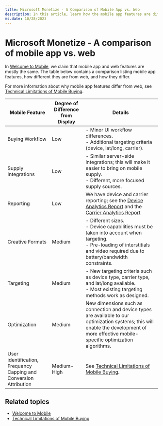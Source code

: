 ```yaml
---
title: Microsoft Monetize - A Comparison of Mobile App vs. Web
description: In this article, learn how the mobile app features are different from the web features.
ms.date: 10/28/2023
---
```


# Microsoft Monetize - A comparison of mobile app vs. web

In [Welcome to Mobile](welcome-to-mobile.md), we claim that mobile app and web features are mostly the same. The table below contains a comparison listing mobile app features, how different they are from web, and how they differ.

For more information about why mobile app features differ from web, see [Technical Limitations of Mobile Buying](technical-limitations-of-mobile-buying.md).

| Mobile Feature | Degree of Difference from Display | Details |
|---|---|---|
| Buying Workflow | Low | - Minor UI workflow differences. <br> - Additional targeting criteria (device, lat/long, carrier). |
| Supply Integrations | Low | - Similar server-side integrations; this will make it easier to bring on mobile supply. <br> - Different, more focused supply sources. |
| Reporting | Low | We have device and carrier reporting; see the [Device Analytics Report](device-analytics-report.md) and the [Carrier Analytics Report](carrier-analytics-report.md) |
| Creative Formats | Medium | - Different sizes. <br> - Device capabilities must be taken into account when targeting. <br> - Pre-loading of interstitials and video required due to battery/bandwidth constraints. |
| Targeting | Medium | - New targeting criteria such as device type, carrier type, and lat/long available. <br> - Most existing targeting methods work as designed. |
| Optimization | Medium | New dimensions such as connection and device types are available to our optimization systems; this will enable the development of more effective mobile-specific optimization algorithms. |
| User identification, Frequency Capping and Conversion Attribution | Medium-High | See [Technical Limitations of Mobile Buying](technical-limitations-of-mobile-buying.md). |

## Related topics

- [Welcome to Mobile](welcome-to-mobile.md)
- [Technical Limitations of Mobile Buying](technical-limitations-of-mobile-buying.md)
